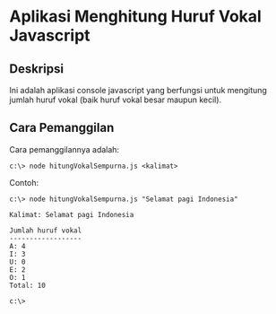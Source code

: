 # Aplikasi Menghitung Huruf Vokal Javascript

## Deskripsi

Ini adalah aplikasi console javascript yang berfungsi untuk mengitung jumlah huruf vokal (baik huruf vokal besar maupun kecil).

## Cara Pemanggilan

Cara pemanggilannya adalah:

```
c:\> node hitungVokalSempurna.js <kalimat>
```

Contoh:

```
c:\> node hitungVokalSempurna.js "Selamat pagi Indonesia"

Kalimat: Selamat pagi Indonesia

Jumlah huruf vokal
------------------
A: 4
I: 3
U: 0
E: 2
O: 1
Total: 10

c:\>
```
